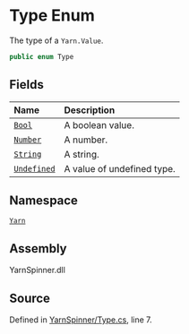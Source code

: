 <!-- This file was generated by a tool. Do not edit this file by hand. -->

# Type Enum

The type of a `Yarn.Value`.


```csharp
public enum Type
```



## Fields
|Name|Description|
|:---|:---|
|[`Bool`](/api/csharp/yarn/type.bool.md)|A boolean value.|
|[`Number`](/api/csharp/yarn/type.number.md)|A number.|
|[`String`](/api/csharp/yarn/type.string.md)|A string.|
|[`Undefined`](/api/csharp/yarn/type.undefined.md)|A value of undefined type.|
## Namespace
[`Yarn`](/api/csharp/yarn/README.md)

## Assembly
YarnSpinner.dll

## Source
Defined in [YarnSpinner/Type.cs](https://github.com/YarnSpinnerTool/YarnSpinner//blob/develop/YarnSpinner/Type.cs#L7), line 7.
